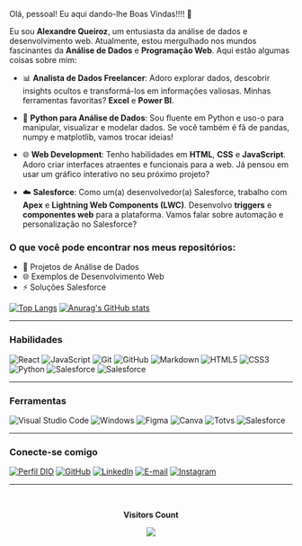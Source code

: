 Olá, pessoal! Eu aqui dando-lhe Boas Vindas!!!! 👋

Eu sou **Alexandre Queiroz**, um entusiasta da análise de dados e desenvolvimento web. Atualmente, estou mergulhado nos mundos fascinantes da **Análise de Dados** e **Programação Web**. Aqui estão algumas coisas sobre mim:

- 📊 **Analista de Dados Freelancer**: Adoro explorar dados, descobrir insights ocultos e transformá-los em informações valiosas. Minhas ferramentas favoritas? **Excel** e **Power BI**.

- 🐍 **Python para Análise de Dados**: Sou fluente em Python e uso-o para manipular, visualizar e modelar dados. Se você também é fã de pandas, numpy e matplotlib, vamos trocar ideias!

- 🌐 **Web Development**: Tenho habilidades em **HTML**, **CSS** e **JavaScript**. Adoro criar interfaces atraentes e funcionais para a web. Já pensou em usar um gráfico interativo no seu próximo projeto?

- ☁️ **Salesforce**: Como um(a) desenvolvedor(a) Salesforce, trabalho com **Apex** e **Lightning Web Components (LWC)**. Desenvolvo **triggers** e **componentes web** para a plataforma. Vamos falar sobre automação e personalização no Salesforce?

### O que você pode encontrar nos meus repositórios:
- 🚀 Projetos de Análise de Dados
- 🌐 Exemplos de Desenvolvimento Web
- ⚡ Soluções Salesforce

[![Top Langs](https://github-readme-stats.vercel.app/api/top-langs/?username=Alexandrezapsss&layout=compact&theme=aura)](https://github.com/anuraghazra/github-readme-stats)
[![Anurag's GitHub stats](https://github-readme-stats.vercel.app/api?username=Alexandrezapsss&show_icons=true&theme=aura)](https://github.com/Alexandrezapsss)

-----

### Habilidades

![React](https://img.shields.io/badge/react-%2320232a.svg?style=for-the-badge&logo=react&logoColor=%2361DAFB)
![JavaScript](https://img.shields.io/badge/JavaScript-000?style=for-the-badge&logo=javascript&logoColor=30A3DC)
![Git](https://img.shields.io/badge/Git-000?style=for-the-badge&logo=git&logoColor=E94D5F) 
![GitHub](https://img.shields.io/badge/GitHub-000?style=for-the-badge&logo=github&logoColor=30A3DC)
![Markdown](https://img.shields.io/badge/Markdown-000?style=for-the-badge&logo=markdown)
![HTML5](https://img.shields.io/badge/HTML-000?style=for-the-badge&logo=html5&logoColor=30A3DC)
![CSS3](https://img.shields.io/badge/CSS3-000?style=for-the-badge&logo=css3&logoColor=E94D5F)
![Python](https://img.shields.io/badge/Python-000?style=for-the-badge&logo=python)
![Salesforce](https://img.shields.io/badge/Salesforce-Apex-000?style=for-the-badge&logo=salesforce)
![Salesforce](https://img.shields.io/badge/Salesforce-LWC-000?style=for-the-badge&logo=salesforce)

---- 

### Ferramentas
![Visual Studio Code](https://img.shields.io/badge/-Visual%20Studio%20Code-0D1117?style=for-the-badge&logo=visual-studio-code&logoColor=007ACC&labelColor=0D1117)
![Windows](https://img.shields.io/badge/-Windows-0D1117?style=for-the-badge&logo=windows&labelColor=0D1117)
![Figma](https://img.shields.io/badge/Figma-000?style=for-the-badge&logo=figma)
![Canva](https://img.shields.io/badge/Canva-000?style=for-the-badge&logo=canva)
![Totvs](https://img.shields.io/badge/Totvs-Protheus-000?style=for-the-badge&logo=totvs)
![Salesforce](https://img.shields.io/badge/Salesforce-000?style=for-the-badge&logo=salesforce)


---- 
### Conecte-se comigo
[![Perfil DIO](https://img.shields.io/badge/-Meu%20Perfil%20na%20DIO-30A3DC?style=for-the-badge)](https://www.dio.me/users/alexandrequeirozdasilva94)
[![GitHub](https://img.shields.io/badge/-GitHub-0D1117?style=for-the-badge&logo=github&labelColor=0D1117)](https://github.com/Alexandrezapsss)
[![LinkedIn](https://img.shields.io/badge/-LinkedIn-000?style=for-the-badge&logo=linkedin&logoColor=30A3DC)](https://www.linkedin.com/in/alexandre-queiroz-da-silva-542904124/)
[![E-mail](https://img.shields.io/badge/-Email-000?style=for-the-badge&logo=microsoft-outlook&logoColor=E94D5F)](mailto:alexandrequeirozdasilva94@gmail.com)
[![Instagram](https://img.shields.io/badge/Instagram-000?style=for-the-badge&logo=instagram)](https://www.instagram.com/alexandrezaps/)

---- 
<div align="center">
    <br>
        <p align="centre"><b>Visitors Count</b> </p>  
        <p align="center"><img align="center" src="https://profile-counter.glitch.me/{Alexandrezapsss}/count.svg" /> </p> 
    <br>
</div>
